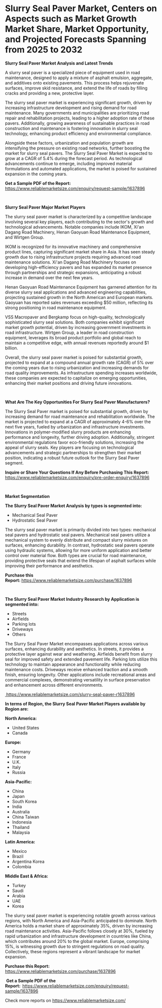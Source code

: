 <p><h1>Slurry Seal Paver Market, Centers on Aspects such as Market Growth Market Share, Market Opportunity, and Projected Forecasts Spanning from 2025 to 2032</h1></p><p><strong>Slurry Seal Paver Market Analysis and Latest Trends</strong></p>
<p><p>A slurry seal paver is a specialized piece of equipment used in road maintenance, designed to apply a mixture of asphalt emulsion, aggregate, and additives onto existing pavements. This process helps rejuvenate surfaces, improve skid resistance, and extend the life of roads by filling cracks and providing a new, protective layer. </p><p>The slurry seal paver market is experiencing significant growth, driven by increasing infrastructure development and rising demand for road maintenance. Many governments and municipalities are prioritizing road repair and rehabilitation projects, leading to a higher adoption rate of these pavers. Additionally, growing awareness of sustainable practices in road construction and maintenance is fostering innovation in slurry seal technology, enhancing product efficiency and environmental compliance. </p><p>Alongside these factors, urbanization and population growth are intensifying the pressure on existing road networks, further boosting the market for slurry seal pavers. The Slurry Seal Paver Market is expected to grow at a CAGR of 5.4% during the forecast period. As technological advancements continue to emerge, including improved material formulations and automated applications, the market is poised for sustained expansion in the coming years.</p></p>
<p><strong>Get a Sample PDF of the Report:&nbsp;</strong> <a href="https://www.reliablemarketsize.com/enquiry/request-sample/1637896?utm_campaign=3069&utm_medium=2&utm_source=Github&utm_content=ia&utm_term=07032025&utm_id=slurry-seal-paver">https://www.reliablemarketsize.com/enquiry/request-sample/1637896</a></p>
<p>&nbsp;</p>
<p><strong>Slurry Seal Paver Major Market Players</strong></p>
<p><p>The slurry seal paver market is characterized by a competitive landscape involving several key players, each contributing to the sector's growth and technological advancements. Notable companies include IKOM, Xi'an Dagang Road Machinery, Henan Gaoyuan Road Maintenance Equipment, and Wirtgen Group. </p><p>IKOM is recognized for its innovative machinery and comprehensive product lines, capturing significant market share in Asia. It has seen steady growth due to rising infrastructure projects requiring advanced road maintenance solutions. Xi'an Dagang Road Machinery focuses on developing high-efficiency pavers and has expanded its market presence through partnerships and strategic expansions, anticipating a robust increase in demand over the next few years.</p><p>Henan Gaoyuan Road Maintenance Equipment has garnered attention for its diverse slurry seal applications and advanced engineering capabilities, projecting sustained growth in the North American and European markets. Gaoyuan has reported sales revenues exceeding $50 million, reflecting its strong positioning in road maintenance equipment.</p><p>VSS Macropaver and Bergkamp focus on high-quality, technologically sophisticated slurry seal solutions. Both companies exhibit significant market growth potential, driven by increasing government investments in road infrastructure. Wirtgen Group, a leader in road construction equipment, leverages its broad product portfolio and global reach to maintain a competitive edge, with annual revenues reportedly around $1 billion.</p><p>Overall, the slurry seal paver market is poised for substantial growth, projected to expand at a compound annual growth rate (CAGR) of 5% over the coming years due to rising urbanization and increasing demands for road quality improvements. As infrastructure spending increases worldwide, these companies are expected to capitalize on emerging opportunities, enhancing their market positions and driving future innovations.</p></p>
<p>&nbsp;</p>
<p><strong>What Are The Key Opportunities For Slurry Seal Paver Manufacturers?</strong></p>
<p><p>The Slurry Seal Paver market is poised for substantial growth, driven by increasing demand for road maintenance and rehabilitation worldwide. The market is projected to expand at a CAGR of approximately 4-6% over the next five years, fueled by urbanization and infrastructure investments. Innovations in polymer-modified slurry products are enhancing performance and longevity, further driving adoption. Additionally, stringent environmental regulations favor eco-friendly solutions, increasing the appeal of slurry seals. Key players are focusing on technological advancements and strategic partnerships to strengthen their market position, indicating a robust future outlook for the Slurry Seal Paver segment.</p></p>
<p><strong>Inquire or Share Your Questions If Any Before Purchasing This Report:</strong> <a href="https://www.reliablemarketsize.com/enquiry/pre-order-enquiry/1637896?utm_campaign=3069&utm_medium=2&utm_source=Github&utm_content=ia&utm_term=07032025&utm_id=slurry-seal-paver">https://www.reliablemarketsize.com/enquiry/pre-order-enquiry/1637896</a></p>
<p>&nbsp;</p>
<p><strong>Market Segmentation</strong></p>
<p><strong>The Slurry Seal Paver Market Analysis by types is segmented into:</strong></p>
<p><ul><li>Mechanical Seal Paver</li><li>Hydrostatic Seal Paver</li></ul></p>
<p><p>The slurry seal paver market is primarily divided into two types: mechanical seal pavers and hydrostatic seal pavers. Mechanical seal pavers utilize a mechanical system to evenly distribute and compact slurry mixtures on surfaces, enhancing durability. In contrast, hydrostatic seal pavers operate using hydraulic systems, allowing for more uniform application and better control over material flow. Both types are crucial for road maintenance, providing protective seals that extend the lifespan of asphalt surfaces while improving their performance and aesthetics.</p></p>
<p><strong>Purchase this Report:&nbsp;</strong><a href="https://www.reliablemarketsize.com/purchase/1637896?utm_campaign=3069&utm_medium=2&utm_source=Github&utm_content=ia&utm_term=07032025&utm_id=slurry-seal-paver">https://www.reliablemarketsize.com/purchase/1637896</a></p>
<p>&nbsp;</p>
<p><strong>The Slurry Seal Paver Market Industry Research by Application is segmented into:</strong></p>
<p><ul><li>Streets</li><li>Airfields</li><li>Parking lots</li><li>Driveways</li><li>Others</li></ul></p>
<p><p>The Slurry Seal Paver Market encompasses applications across various surfaces, enhancing durability and aesthetics. In streets, it provides a protective layer against wear and weathering. Airfields benefit from slurry seal for improved safety and extended pavement life. Parking lots utilize this technology to maintain appearance and functionality while reducing maintenance costs. Driveways receive enhanced traction and a smooth finish, ensuring longevity. Other applications include recreational areas and commercial complexes, demonstrating versatility in surface preservation and enhancement across different environments.</p></p>
<p><a href="https://www.reliablemarketsize.com/slurry-seal-paver-r1637896?utm_campaign=3069&utm_medium=2&utm_source=Github&utm_content=ia&utm_term=07032025&utm_id=slurry-seal-paver">&nbsp;https://www.reliablemarketsize.com/slurry-seal-paver-r1637896</a></p>
<p><strong>In terms of Region, the Slurry Seal Paver Market Players available by Region are:</strong></p>
<p>
    <p> <strong> North America: </strong>
        <ul>
            <li>United States</li>
            <li>Canada</li>
        </ul>
        </p> 
    <p> <strong> Europe: </strong>
        <ul>
            <li>Germany</li>
            <li>France</li>
            <li>U.K.</li>
            <li>Italy</li>
            <li>Russia</li>
        </ul>
        </p> 
    <p> <strong> Asia-Pacific: </strong>
        <ul>
            <li>China</li>
            <li>Japan</li>
            <li>South Korea</li>
            <li>India</li>
            <li>Australia</li>
            <li>China Taiwan</li>
            <li>Indonesia</li>
            <li>Thailand</li>
            <li>Malaysia</li>
        </ul>
        </p> 
    <p> <strong> Latin America: </strong>
        <ul>
            <li>Mexico</li>
            <li>Brazil</li>
            <li>Argentina Korea</li>
            <li>Colombia</li>
        </ul>
        </p> 
    <p> <strong> Middle East & Africa: </strong>
        <ul>
            <li>Turkey</li>
            <li>Saudi</li>
            <li>Arabia</li>
            <li>UAE</li>
            <li>Korea</li>
        </ul>
    </p>
    </p>
<p><p>The slurry seal paver market is experiencing notable growth across various regions, with North America and Asia-Pacific anticipated to dominate. North America holds a market share of approximately 35%, driven by increasing road maintenance activities. Asia-Pacific follows closely at 30%, fueled by rapid urbanization and infrastructure development in countries like China, which contributes around 20% to the global market. Europe, comprising 15%, is witnessing growth due to stringent regulations on road quality. Collectively, these regions represent a vibrant landscape for market expansion.</p></p>
<p><strong>Purchase this Report: </strong><a href="https://www.reliablemarketsize.com/purchase/1637896?utm_campaign=3069&utm_medium=2&utm_source=Github&utm_content=ia&utm_term=07032025&utm_id=slurry-seal-paver">https://www.reliablemarketsize.com/purchase/1637896</a></p>
<p>&nbsp;<strong>Get a Sample PDF of the Report:&nbsp;&nbsp;</strong><a href="https://www.reliablemarketsize.com/enquiry/request-sample/1637896?utm_campaign=3069&utm_medium=2&utm_source=Github&utm_content=ia&utm_term=07032025&utm_id=slurry-seal-paver">https://www.reliablemarketsize.com/enquiry/request-sample/1637896</a></p>
<p><strong></strong></p>
<p>Check more reports on <a href="https://www.reliablemarketsize.com/?utm_campaign=3069&utm_medium=2&utm_source=Github&utm_content=ia&utm_term=07032025&utm_id=slurry-seal-paver">https://www.reliablemarketsize.com/</a></p>